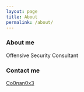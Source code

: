 ```yaml
---
layout: page
title: About
permalink: /about/
---
```


### About me

Offensive Security Consultant


### Contact me

[Co0nan0x3](https://twitter.com/Co0nan0x3)
